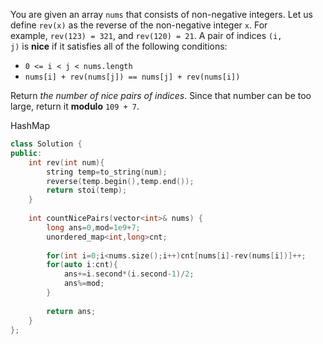 You are given an array `nums` that consists of non-negative integers. Let us define `rev(x)` as the reverse of the non-negative integer `x`. For example, `rev(123) = 321`, and `rev(120) = 21`. A pair of indices `(i, j)` is **nice** if it satisfies all of the following conditions:

- `0 <= i < j < nums.length`
- `nums[i] + rev(nums[j]) == nums[j] + rev(nums[i])`

Return _the number of nice pairs of indices_. Since that number can be too large, return it **modulo** `109 + 7`.

HashMap 

```cpp
class Solution {
public:
    int rev(int num){
        string temp=to_string(num);
        reverse(temp.begin(),temp.end());
        return stoi(temp);
    }
    
    int countNicePairs(vector<int>& nums) {
        long ans=0,mod=1e9+7;
        unordered_map<int,long>cnt;
        
        for(int i=0;i<nums.size();i++)cnt[nums[i]-rev(nums[i])]++;
        for(auto i:cnt){
            ans+=i.second*(i.second-1)/2;
            ans%=mod;
        }
        
        return ans;
    }
};
```